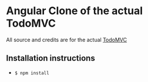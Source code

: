 # Angular Clone of the actual TodoMVC

All source and credits are for the actual [TodoMVC](https://github.com/tastejs/todomvc)

## Installation instructions
- `$ npm install`
